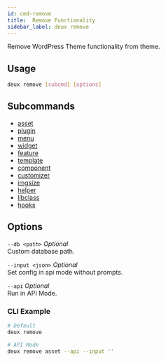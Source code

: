 ```yaml
---
id: cmd-remove
title:  Remove Functionality
sidebar_label: deux remove
---
```


Remove WordPress Theme functionality from theme.

## Usage
```bash
deux remove [subcmd] [options]
```

## Subcommands
- [asset](cmd-remove-asset.html)
- [plugin](cmd-remove-plugin.html)
- [menu](cmd-remove-menu.html)
- [widget](cmd-remove-widget.html)
- [feature](cmd-remove-feature.html)
- [template](cmd-remove-template.html)
- [component](cmd-remove-component.html)
- [customizer](cmd-remove-customizer.html)
- [imgsize](cmd-remove-imgsize.html)
- [helper](cmd-remove-helper.html)
- [libclass](cmd-remove-libclass.html)
- [hooks](cmd-remove-hooks.html)

## Options
`--db <path>` *Optional*  
Custom database path.

`--input <json>` *Optional*  
Set config in api mode without prompts.

`--api` *Optional*  
Run in API Mode.

### CLI Example
```bash
# Default
deux remove

# API Mode
deux remove asset --api --input ''
```
